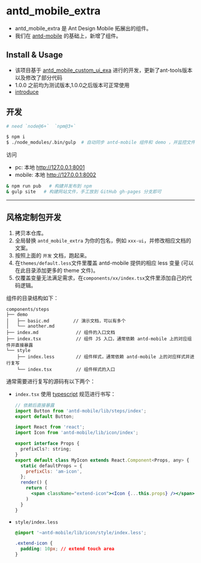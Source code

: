 # antd_mobile_extra

- antd_mobile_extra 是 Ant Design Mobile 拓展出的组件。
- 我们在 [antd-mobile](http://mobile.ant.design/) 的基础上，新增了组件。

## Install & Usage
- 该项目基于 [antd_mobile_custom_ui_exa](https://github.com/ant-design/antd-mobile-samples/tree/master/web-custom-ui-pro) 进行的开发，更新了ant-tools版本以及修改了部分代码
- 1.0.0 之前均为测试版本,1.0.0之后版本可正常使用
- [introduce](docs/react/introduce.md)



## 开发

```sh
# need `node@6+`  `npm@3+`

$ npm i
$ ./node_modules/.bin/gulp  # 自动同步 antd-mobile 组件和 demo ，并监控文件变化（注意过程中的提示）
```

访问 

- pc: 本地 http://127.0.0.1:8001 
- mobile: 本地 http://127.0.0.1:8002 

```sh
& npm run pub   # 构建并发布到 npm
& gulp site   # 构建网站文件，手工放到 GitHub gh-pages 分支即可
```

---

## 风格定制包开发

1. 拷贝本仓库。
2. 全局替换 `antd_mobile_extra` 为你的包名，例如 `xxx-ui`，并修改相应文档的文案。
3. 按照上面的 `开发` 文档，跑起来。
4. 在`themes/default.less`文件里覆盖 antd-mobile 提供的相应 less 变量 (可以在此目录添加更多的 theme 文件)。
5. 仅覆盖变量无法满足需求，在`components/xx/index.tsx`文件里添加自己的代码逻辑。

组件的目录结构如下：

```
components/steps
├── demo
│   ├── basic.md         // 演示文档，可以有多个
│   └── another.md
├── index.md              // 组件的入口文档
├── index.tsx             // 组件 JS 入口，通常依赖 antd-mobile 上的对应组件并直接暴露
└── style
    ├── index.less        // 组件样式，通常依赖 antd-mobile 上的对应样式并进行复写
    └── index.tsx         // 组件样式的入口
```

通常需要进行复写的源码有以下两个：

- `index.tsx` 使用 [typescript](http://typescriptlang.org/) 规范进行书写：

  ```jsx
  // 依赖后直接暴露
  import Button from 'antd-mobile/lib/steps/index';
  export default Button;
  ```

  ```jsx
  import React from 'react';
  import Icon from 'antd-mobile/lib/icon/index';

  export interface Props {
    prefixCls?: string;
  }
  export default class MyIcon extends React.Component<Props, any> {
    static defaultProps = {
      prefixCls: 'am-icon',
    };
    render() {
      return (
        <span className="extend-icon"><Icon {...this.props} /></span>
      )
    }
  }
  ```

- `style/index.less`

  ```css
  @import '~antd-mobile/lib/icon/style/index.less';

  .extend-icon {
    padding: 10px; // extend touch area
  }
  ```
